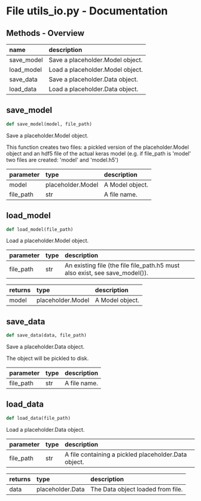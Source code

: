 # File utils_io.py - Documentation

## Methods - Overview

| name | description |
|:-|:-|
| save\_model | Save a placeholder.Model object. |
| load\_model | Load a placeholder.Model object. |
| save\_data | Save a placeholder.Data object. |
| load\_data | Load a placeholder.Data object. |
## save\_model

``` python
def save_model(model, file_path)
```
Save a placeholder.Model object. 

 This function creates two files: a pickled version of the placeholder.Model object and an hdf5 file of the actual keras model (e.g. if file\_path is 'model' two files are created: 'model' and 'model.h5') 



| parameter | type | description |
|:-|:-|:-|
| model | placeholder.Model | A Model object. |
| file_path | str | A file name. |
## load\_model

``` python
def load_model(file_path)
```
Load a placeholder.Model object. 



| parameter | type | description |
|:-|:-|:-|
| file_path | str | An existing file (the file file_path.h5 must also exist, see save_model()). |

| returns | type | description |
|:-|:-|:-|
| model | placeholder.Model | A Model object. |
## save\_data

``` python
def save_data(data, file_path)
```
Save a placeholder.Data object. 

 The object will be pickled to disk. 



| parameter | type | description |
|:-|:-|:-|
| file_path | str | A file name. |
## load\_data

``` python
def load_data(file_path)
```
Load a placeholder.Data object. 



| parameter | type | description |
|:-|:-|:-|
| file_path | str | A file containing a pickled placeholder.Data object. |

| returns | type | description |
|:-|:-|:-|
| data | placeholder.Data | The Data object loaded from file. |
